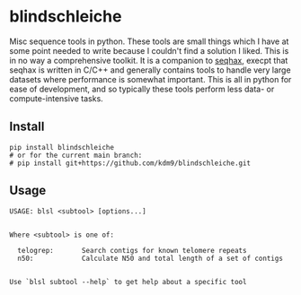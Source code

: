# blindschleiche

Misc sequence tools in python. These tools are small things which I have at some point needed to write because I couldn't find a solution I liked. This is in no way a comprehensive toolkit. It is a companion to [seqhax](https://github.com/kdm9/seqhax), execpt that seqhax is written in C/C++ and generally contains tools to handle very large datasets where performance is somewhat important. This is all in python for ease of development, and so typically these tools perform less data- or compute-intensive tasks.

## Install

```
pip install blindschleiche
# or for the current main branch:
# pip install git+https://github.com/kdm9/blindschleiche.git
```

## Usage

```
USAGE: blsl <subtool> [options...]


Where <subtool> is one of:

  telogrep:       Search contigs for known telomere repeats
  n50:            Calculate N50 and total length of a set of contigs


Use `blsl subtool --help` to get help about a specific tool
```
